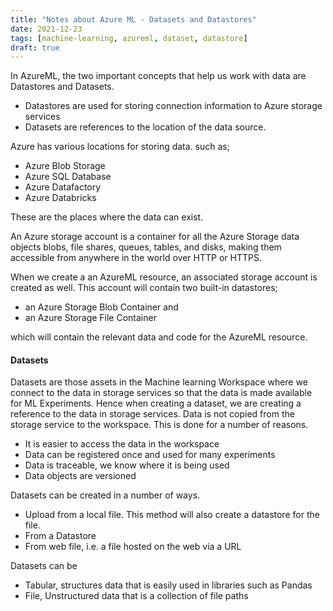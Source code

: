 ```yaml
---
title: "Notes about Azure ML - Datasets and Datastores"
date: 2021-12-23
tags: [machine-learning, azureml, dataset, datastore]
draft: true
---
```


In AzureML, the two important concepts that help us work with data are Datastores and Datasets.

- Datastores are used for storing connection information to Azure storage services
- Datasets are references to the location of the data source.

Azure has various locations for storing data. such as;

- Azure Blob Storage
- Azure SQL Database
- Azure Datafactory
- Azure Databricks

These are the places where the data can exist.

An Azure storage account is a container for all the Azure Storage data objects blobs, file shares, queues, tables, and disks, making them accessible from anywhere in the world over HTTP or HTTPS.

When we create a an AzureML resource, an associated storage account is created as well. This account will contain two built-in datastores;

- an Azure Storage Blob Container and
- an Azure Storage File Container

which will contain the relevant data and code for the AzureML resource.

#### Datasets

Datasets are those assets in the Machine learning Workspace where we connect to the data in storage services so that the data is made available for ML Experiments. Hence when creating a dataset, we are creating a reference to the data in storage services. Data is not copied from the storage service to the workspace. This is done for a number of reasons.

- It is easier to access the data in the workspace
- Data can be registered once and used for many experiments
- Data is traceable, we know where it is being used
- Data objects are versioned

Datasets can be created in a number of ways.

- Upload from a local file. This method will also create a datastore for the file.
- From a Datastore
- From web file, i.e. a file hosted on the web via a URL

Datasets can be
 
- Tabular, structures data that is easily used in libraries such as Pandas
- File, Unstructured data that is a collection of file paths



